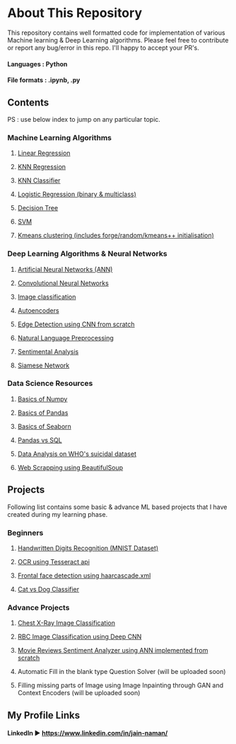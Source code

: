# About This Repository

This repository contains well formatted code for implementation of various Machine learning & Deep Learning algorithms. Please feel free to contribute or report any bug/error in this repo. I'll happy to accept your PR's. 

#### Languages : Python

#### File formats : .ipynb, .py

## Contents

PS : use below index to jump on any particular topic.

### Machine Learning Algorithms

1. [Linear Regression](https://github.com/naman14310/Machine_Learning/tree/main/Regression/Linear%20Regression)

2. [KNN Regression](https://github.com/naman14310/Machine_Learning/tree/main/Regression/K%20Nearest%20Neighbour)

3. [KNN Classifier](https://github.com/naman14310/Machine_Learning/tree/main/Classification/KNN%20Classifier)

4. [Logistic Regression (binary & multiclass)](https://github.com/naman14310/Machine_Learning/tree/main/Classification/Logistic%20regression)

5. [Decision Tree](https://github.com/naman14310/Machine_Learning/tree/main/Classification/Decision%20Tree)

6. [SVM](https://github.com/naman14310/Machine_Learning/tree/main/Classification/SVM)

7. [Kmeans clustering (includes forge/random/kmeans++ initialisation)](https://github.com/naman14310/Machine_Learning/tree/main/Clustering)


### Deep Learning Algorithms & Neural Networks

1. [Artificial Neural Networks (ANN)](https://github.com/naman14310/Machine_Learning/tree/main/Artificial%20Neural%20Networks)

2. [Convolutional Neural Networks](https://github.com/naman14310/Machine_Learning/tree/main/Convolution%20Neural%20Network%20(CNN))

3. [Image classification](https://github.com/naman14310/Machine_Learning/tree/main/Image%20classification)

4. [Autoencoders](https://github.com/naman14310/Machine_Learning/tree/main/Autoencoders)

5. [Edge Detection using CNN from scratch](https://github.com/naman14310/Edge_Detector_using_CNN_from_Scratch)

6. [Natural Language Preprocessing](https://github.com/naman14310/NLP_Natural_Language_Processing)

7. [Sentimental Analysis](https://github.com/naman14310/Sentimental_Analysis_on_MovieReviews/blob/master/Scratch/Sentimental%20Analysis%20on%20movie%20reviews.ipynb)

8. [Siamese Network](https://github.com/naman14310/Machine_Learning/tree/main/Siamese%20Network)


### Data Science Resources

1. [Basics of Numpy](https://github.com/naman14310/DataScience_Libraries/tree/main/Basics%20of%20Numpy)

2. [Basics of Pandas](https://github.com/naman14310/DataScience_Libraries/tree/main/Basics%20of%20Pandas)

3. [Basics of Seaborn](https://github.com/naman14310/DataScience_Libraries/tree/main/Basics%20of%20Seaborn)

4. [Pandas vs SQL](https://github.com/naman14310/DataScience_Libraries/tree/main/Pandas%20vs%20SQL)

5. [Data Analysis on WHO's suicidal dataset](https://github.com/naman14310/Data_Analysis_on_Suicidal_Rates)

6. [Web Scrapping using BeautifulSoup](https://github.com/naman14310/Web_Scrapping)  


## Projects

Following list contains some basic & advance ML based projects that I have created during my learning phase.

### Beginners

1. [Handwritten Digits Recognition (MNIST Dataset)](https://github.com/naman14310/Handwritten_Digits_Recognizer)

2. [OCR using Tesseract api](https://github.com/naman14310/OCR_Tesseract)

3. [Frontal face detection using haarcascade.xml](https://github.com/naman14310/Frontal_Face_Detection)

4. [Cat vs Dog Classifier](https://github.com/naman14310/Cat_vs_Dog_Classifier)

### Advance Projects

1. [Chest X-Ray Image Classification](https://github.com/naman14310/XRay_Image_Classification_using_CNN)

2. [RBC Image Classification using Deep CNN](https://github.com/naman14310/RBC_Image_Classification_using_DeepCNN) 

3. [Movie Reviews Sentiment Analyzer using ANN implemented from scratch](https://github.com/naman14310/Sentimental_Analysis_on_MovieReviews/tree/master/Scratch)

4. Automatic Fill in the blank type Question Solver (will be uploaded soon)

5. Filling missing parts of Image using Image Inpainting through GAN and Context Encoders (will be uploaded soon)

## My Profile Links

#### LinkedIn ► https://www.linkedin.com/in/jain-naman/



